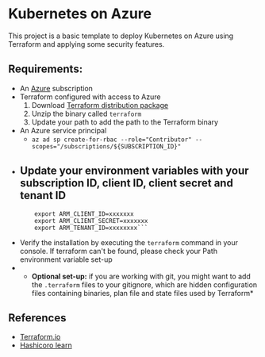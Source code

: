 # Kubernetes on Azure
This project is a basic template to deploy Kubernetes on Azure using Terraform and applying some security features.
## Requirements:
- An [Azure](https://azure.microsoft.com/en-us/free/?ref=microsoft.com&utm_source=microsoft.com&utm_medium=docs&utm_campaign=visualstudio) subscription
- Terraform configured with access to Azure
    1. Download [Terraform distribution package](https://www.terraform.io/downloads.html)
    2. Unzip the binary called `terraform`
    3. Update your path to add the path to the Terraform binary
- An Azure service principal 
    - ```az ad sp create-for-rbac --role="Contributor" --scopes="/subscriptions/${SUBSCRIPTION_ID}"```
- Update your environment variables with your subscription ID, client ID, client secret and tenant ID
    - 
    ```export ARM_SUBSCRIPTION_ID=xxxxxxxx
        export ARM_CLIENT_ID=xxxxxxx
        export ARM_CLIENT_SECRET=xxxxxxx
        export ARM_TENANT_ID=xxxxxxxx```
- Verify the installation by executing the `terraform` command in your console. If terraform can't be found, please check your Path environment variable set-up
- * **Optional set-up:** if you are working with git, you might want to add the `.terraform` files to your gitignore, which are hidden configuration files containing binaries, plan file and state files used by Terraform* 

## References
- [Terraform.io](https://www.terraform.io/)
- [Hashicoro learn](https://learn.hashicorp.com/terraform/azure)